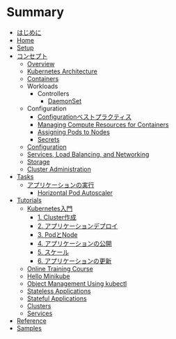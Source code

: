 # Summary

* [はじめに](README.md)
* [Home]()
* [Setup]()
* [コンセプト](concepts/index.md)
  * [Overview]()
  * [Kubernetes Architecture]()
  * [Containers]()
  * Workloads
    * Controllers
      * [DaemonSet](concepts/workloads/controllers/daemonset.md)
  * Configuration
    * [Configurationベストプラクティス](concepts/configuration/overview.md)
    * [Managing Compute Resources for Containers]()
    * [Assigning Pods to Nodes]()
    * [Secrets]()
  * [Configuration]()
  * [Services, Load Balancing, and Networking]()
  * [Storage]()
  * [Cluster Administration]()
* [Tasks](tasks/index.md)
  * [アプリケーションの実行](tasks/run-application/index.md)
    * [Horizontal Pod Autoscaler](tasks/run-application/horizontal-pod-autoscale.md)
* [Tutorials](tutorials/index.md)
  * [Kubernetes入門](tutorials/kubernetes_basics/index.md)
    * [1. Cluster作成](tutorials/kubernetes_basics/1_create_a_cluster.md)
    * [2. アプリケーションデプロイ](tutorials/kubernetes_basics/2_deploy_an_app.md)
    * [3. PodとNode](tutorials/kubernetes_basics/3_explore_your_app.md)
    * [4. アプリケーションの公開](tutorials/kubernetes_basics/4_expose_your_app_publicly.md)
    * [5. スケール](tutorials/kubernetes_basics/5_scale_your_app.md)
    * [6. アプリケーションの更新](tutorials/kubernetes_basics/6_update_your_app.md)
  * [Online Training Course]()
  * [Hello Minikube]()
  * [Object Management Using kubectl]()
  * [Stateless Applications]()
  * [Stateful Applications]()
  * [Clusters]()
  * [Services]()
* [Reference]()
* [Samples]()
